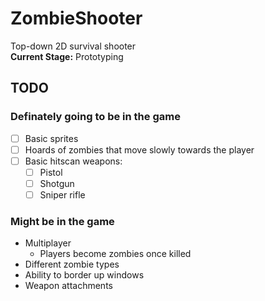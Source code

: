 # ZombieShooter
Top-down 2D survival shooter
<br>
**Current Stage:** Prototyping

## TODO
### Definately going to be in the game
- [ ] Basic sprites
- [ ] Hoards of zombies that move slowly towards the player
- [ ] Basic hitscan weapons:
  - [ ] Pistol
  - [ ] Shotgun
  - [ ] Sniper rifle

### Might be in the game
- Multiplayer
  - Players become zombies once killed
- Different zombie types
- Ability to border up windows
- Weapon attachments
